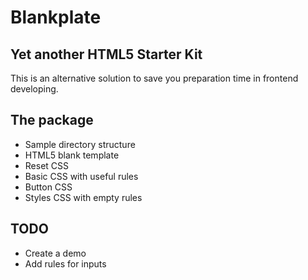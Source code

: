 # Blankplate
## Yet another HTML5 Starter Kit

This is an alternative solution to save you preparation time in frontend developing.

## The package

* Sample directory structure
* HTML5 blank template
* Reset CSS
* Basic CSS with useful rules
* Button CSS
* Styles CSS with empty rules

## TODO

* Create a demo
* Add rules for inputs